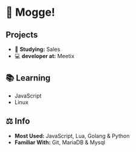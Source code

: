 # 👋 Mogge!

## Projects
- 🏫 **Studying:** Sales
- 💻 **developer at:** Meetix

## 📚 Learning
- JavaScript
- Linux

## ⚖ Info
- **Most Used:** JavaScript, Lua, Golang & Python
- **Familiar With:** Git, MariaDB & Mysql  

